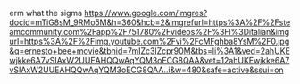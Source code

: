 erm what the sigma
https://www.google.com/imgres?docid=mTiG8sM_9RMo5M&h=360&hcb=2&imgrefurl=https%3A%2F%2Fsteamcommunity.com%2Fapp%2F751780%2Fvideos%2F%3Fl%3Ditalian&imgurl=https%3A%2F%2Fimg.youtube.com%2Fvi%2FcMFghba8YsM%2F0.jpg&q=ernesto+bee+movie&tbnid=7mIZc3lZcpr90M&tbs=li%3A1&ved=2ahUKEwjkke6A7vSIAxW2UUEAHQQwAqYQM3oECG8QAA&vet=12ahUKEwjkke6A7vSIAxW2UUEAHQQwAqYQM3oECG8QAA..i&w=480&safe=active&ssui=on
